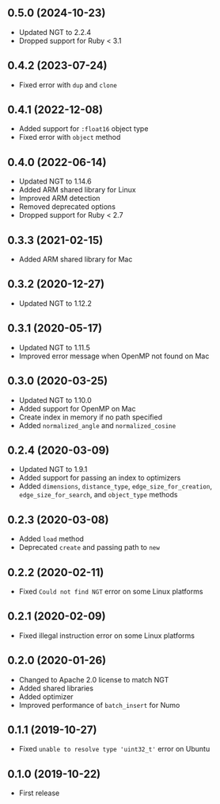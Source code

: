 ## 0.5.0 (2024-10-23)

- Updated NGT to 2.2.4
- Dropped support for Ruby < 3.1

## 0.4.2 (2023-07-24)

- Fixed error with `dup` and `clone`

## 0.4.1 (2022-12-08)

- Added support for `:float16` object type
- Fixed error with `object` method

## 0.4.0 (2022-06-14)

- Updated NGT to 1.14.6
- Added ARM shared library for Linux
- Improved ARM detection
- Removed deprecated options
- Dropped support for Ruby < 2.7

## 0.3.3 (2021-02-15)

- Added ARM shared library for Mac

## 0.3.2 (2020-12-27)

- Updated NGT to 1.12.2

## 0.3.1 (2020-05-17)

- Updated NGT to 1.11.5
- Improved error message when OpenMP not found on Mac

## 0.3.0 (2020-03-25)

- Updated NGT to 1.10.0
- Added support for OpenMP on Mac
- Create index in memory if no path specified
- Added `normalized_angle` and `normalized_cosine`

## 0.2.4 (2020-03-09)

- Updated NGT to 1.9.1
- Added support for passing an index to optimizers
- Added `dimensions`, `distance_type`, `edge_size_for_creation`, `edge_size_for_search`, and `object_type` methods

## 0.2.3 (2020-03-08)

- Added `load` method
- Deprecated `create` and passing path to `new`

## 0.2.2 (2020-02-11)

- Fixed `Could not find NGT` error on some Linux platforms

## 0.2.1 (2020-02-09)

- Fixed illegal instruction error on some Linux platforms

## 0.2.0 (2020-01-26)

- Changed to Apache 2.0 license to match NGT
- Added shared libraries
- Added optimizer
- Improved performance of `batch_insert` for Numo

## 0.1.1 (2019-10-27)

- Fixed `unable to resolve type 'uint32_t'` error on Ubuntu

## 0.1.0 (2019-10-22)

- First release
